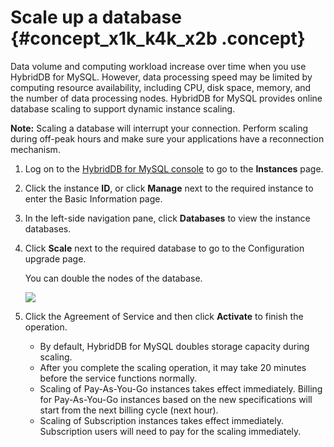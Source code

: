 # Scale up a database {#concept_x1k_k4k_x2b .concept}

Data volume and computing workload increase over time when you use HybridDB for MySQL. However, data processing speed may be limited by computing resource availability, including CPU, disk space, memory, and the number of data processing nodes. HybridDB for MySQL provides online database scaling to support dynamic instance scaling.

**Note:** Scaling a database will interrupt your connection. Perform scaling during off-peak hours and make sure your applications have a reconnection mechanism.

1.  Log on to the [HybridDB for MySQL console](https://partners-intl.console.aliyun.com/#/petadata) to go to the **Instances** page.
2.  Click the instance **ID**, or click **Manage** next to the required instance to enter the Basic Information page.
3.  In the left-side navigation pane, click **Databases** to view the instance databases.
4.  Click **Scale** next to the required database to go to the Configuration upgrade page.

    You can double the nodes of the database.

    ![](http://static-aliyun-doc.oss-cn-hangzhou.aliyuncs.com/assets/img/18503/154045392712247_en-US.png)

5.  Click the Agreement of Service and then click **Activate** to finish the operation.
    -   By default, HybridDB for MySQL doubles storage capacity during scaling.
    -   After you complete the scaling operation, it may take 20 minutes before the service functions normally.
    -   Scaling of Pay-As-You-Go instances takes effect immediately. Billing for Pay-As-You-Go instances based on the new specifications will start from the next billing cycle \(next hour\).
    -   Scaling of Subscription instances takes effect immediately. Subscription users will need to pay for the scaling immediately.

